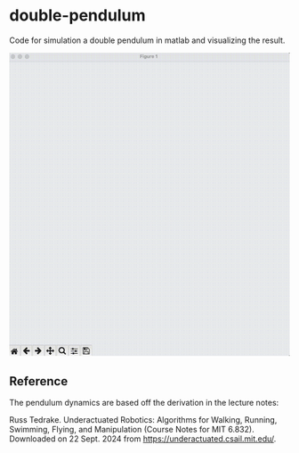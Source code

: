 # double-pendulum
Code for simulation a double pendulum in matlab and visualizing the result.

![](./img/doublependulum.gif)

## Reference
The pendulum dynamics are based off the derivation in the lecture notes:

Russ Tedrake. Underactuated Robotics: Algorithms for Walking, Running, Swimming, Flying, and Manipulation (Course Notes for MIT 6.832). Downloaded on 22 Sept. 2024 from https://underactuated.csail.mit.edu/.

